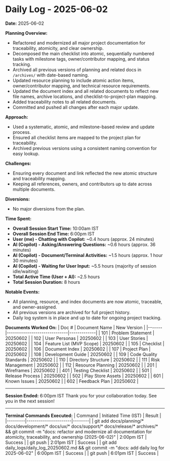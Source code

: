 # Daily Log - 2025-06-02

**Date:** 2025-06-02

**Planning Overview:**
- Refactored and modernized all major project documentation for traceability, atomicity, and clear ownership.
- Decomposed the main checklist into atomic, sequentially numbered tasks with milestone tags, owner/contributor mapping, and status tracking.
- Archived all previous versions of planning and related docs in `/archives/` with date-based naming.
- Updated resource planning to include atomic action items, owner/contributor mapping, and technical resource requirements.
- Updated the document index and all related documents to reflect new file names, archive locations, and checklist-to-project-plan mapping.
- Added traceability notes to all related documents.
- Committed and pushed all changes after each major update.

**Approach:**
- Used a systematic, atomic, and milestone-based review and update process.
- Ensured all checklist items are mapped to the project plan for traceability.
- Archived previous versions using a consistent naming convention for easy lookup.

**Challenges:**
- Ensuring every document and link reflected the new atomic structure and traceability mapping.
- Keeping all references, owners, and contributors up to date across multiple documents.

**Diversions:**
- No major diversions from the plan.

**Time Spent:**
- **Overall Session Start Time:** 10:00am IST
- **Overall Session End Time:** 6:00pm IST
- **User (me) - Chatting with Copilot:** ~0.4 hours (approx. 24 minutes)
- **AI (Copilot) - Asking/Answering Questions:** ~0.6 hours (approx. 36 minutes)
- **AI (Copilot) - Document/Terminal Activities:** ~1.5 hours (approx. 1 hour 30 minutes)
- **AI (Copilot) - Waiting for User Input:** ~5.5 hours (majority of session idle/waiting)
- **Total Active Time (User + AI):** ~2.5 hours
- **Total Session Duration:** 8 hours

**Notable Events:**
- All planning, resource, and index documents are now atomic, traceable, and owner-assigned.
- All previous versions are archived for full project history.
- Daily log system is in place and up to date for ongoing project tracking.

**Documents Worked On:**
| Doc # | Document Name                | New Version |
|-------|------------------------------|-------------|
| 101   | Problem Statement            | 20250602    |
| 102   | User Personas                | 20250602    |
| 103   | User Stories                 | 20250602    |
| 104   | Feature List (MVP Scope)     | 20250602    |
| 105   | Checklist                    | 20250602    |
| 106   | Document Index               | 20250602    |
| 107   | Project Plan                 | 20250602    |
| 108   | Development Guide            | 20250602    |
| 109   | Code Quality Standards       | 20250602    |
| 110   | Directory Structure          | 20250602    |
| 111   | Risk Management              | 20250602    |
| 112   | Resource Planning            | 20250602    |
| 201   | Wireframes                   | 20250602    |
| 401   | Testing Checklist            | 20250602    |
| 501   | Release Process              | 20250602    |
| 502   | Play Store Assets            | 20250602    |
| 601   | Known Issues                 | 20250602    |
| 602   | Feedback Plan                | 20250602    |

---

**Session Ended:** 6:00pm IST
Thank you for your collaboration today. See you in the next session!

---

**Terminal Commands Executed:**
| Command | Initiated Time (IST) | Result |
|---------|----------------------|--------|
| git add docs/planning/* docs/development/* docs/ux/* docs/support/* docs/release/* archives/* && git commit -m "docs: refactor and modernize all documentation for atomicity, traceability, and ownership (2025-06-02)" | 2:00pm IST | Success |
| git push | 2:01pm IST | Success |
| git add daily_logs/daily_log_20250602.md && git commit -m "docs: add daily log for 2025-06-02" | 6:00pm IST | Success |
| git push | 6:01pm IST | Success |
